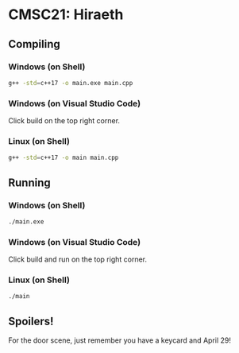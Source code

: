 # CMSC21: Hiraeth

## Compiling
### Windows (on Shell)
```bash
g++ -std=c++17 -o main.exe main.cpp
```

### Windows (on Visual Studio Code)
Click build on the top right corner.

### Linux (on Shell)
```bash
g++ -std=c++17 -o main main.cpp
```

## Running
### Windows (on Shell)
```bash
./main.exe
```

### Windows (on Visual Studio Code)
Click build and run on the top right corner.

### Linux (on Shell)
```bash
./main
```

## Spoilers!

For the door scene, just remember you have a keycard and April 29!